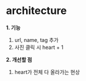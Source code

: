 # architecture

**1. 기능**
  1. url, name, tag 추가
  2. 사진 클릭 시 heart + 1

**2. 개선할 점**
  1. heart가 전체 다 올라가는 현상
